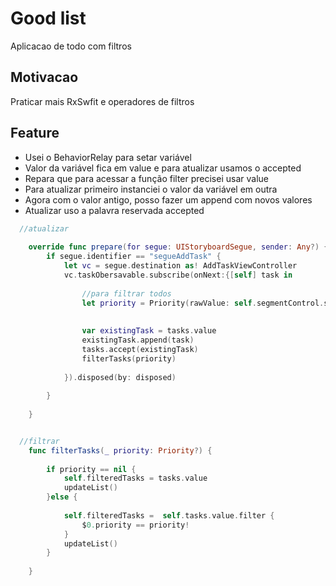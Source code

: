 # Good list
Aplicacao de todo com filtros

## Motivacao
Praticar mais RxSwfit e operadores de filtros


## Feature
- Usei o BehaviorRelay para setar  variável 
- Valor da variável fica em value e para atualizar usamos o accepted
- Repara que para acessar a função filter precisei usar value
- Para atualizar primeiro instanciei o valor da variável em outra 
- Agora com o valor antigo, posso fazer um append com novos valores
- Atualizar uso a  palavra reservada accepted

```swift
  //atualizar
  
  	override func prepare(for segue: UIStoryboardSegue, sender: Any?) {
		if segue.identifier == "segueAddTask" {
			let vc = segue.destination as! AddTaskViewController
			vc.taskObersavable.subscribe(onNext:{[self] task in
				
				//para filtrar todos
				let priority = Priority(rawValue: self.segmentControl.selectedSegmentIndex - 1)
			  
		
				var existingTask = tasks.value
				existingTask.append(task)
				tasks.accept(existingTask)
				filterTasks(priority)
				
			}).disposed(by: disposed)
			
		}
		
	}


  //filtrar
	func filterTasks(_ priority: Priority?) {
		
		if priority == nil {
			self.filteredTasks = tasks.value
			updateList()
		}else {
		 
			self.filteredTasks =  self.tasks.value.filter {
				$0.priority == priority!
			}
			updateList()
		}
		
	}

```
